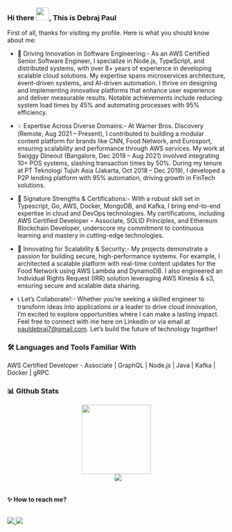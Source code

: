 ### Hi there <img src="https://raw.githubusercontent.com/iampavangandhi/iampavangandhi/master/gifs/Hi.gif" width="30px">, This is Debraj Paul 


First of all, thanks for visiting my profile. Here is what you should know about me:

 - 🚀 Driving Innovation in Software Engineering:- As an AWS Certified Senior Software Engineer, I specialize in Node.js, TypeScript, and distributed systems, with over 8+ years of experience in developing scalable cloud solutions. My expertise spans microservices architecture, event-driven systems, and AI-driven automation. I thrive on designing and implementing innovative platforms that enhance user experience and deliver measurable results. Notable achievements include reducing system load times by 45% and automating processes with 95% efficiency.

 - 💡 Expertise Across Diverse Domains:- At Warner Bros. Discovery (Remote, Aug 2021 – Present), I contributed to building a modular content platform for brands like CNN, Food Network, and Eurosport, ensuring scalability and performance through AWS services. My work at Swiggy Dineout (Bangalore, Dec 2019 – Aug 2021) involved integrating 10+ POS systems, slashing transaction times by 50%. During my tenure at PT Teknologi Tujuh Asia (Jakarta, Oct 2018 – Dec 2019), I developed a P2P lending platform with 95% automation, driving growth in FinTech solutions.

 - 🌟 Signature Strengths & Certifications:- With a robust skill set in Typescript, Go, AWS, Docker, MongoDB, and Kafka, I bring end-to-end expertise in cloud and DevOps technologies. My certifications, including AWS Certified Developer – Associate, SOLID Principles, and Ethereum Blockchain Developer, underscore my commitment to continuous learning and mastery in cutting-edge technologies.

 - 🎯 Innovating for Scalability & Security:- My projects demonstrate a passion for building secure, high-performance systems. For example, I architected a scalable platform with real-time content updates for the Food Network using AWS Lambda and DynamoDB. I also engineered an Individual Rights Request (IRR) solution leveraging AWS Kinesis & s3, ensuring secure and scalable data sharing.

 - 📞 Let’s Collaborate!:- Whether you’re seeking a skilled engineer to transform ideas into applications or a leader to drive cloud innovation, I’m excited to explore opportunities where I can make a lasting impact. Feel free to connect with me here on LinkedIn or via email at pauldebraj7@gmail.com. Let’s build the future of technology together!


### 🛠 Languages and Tools Familiar With 
   AWS Certified Developer - Associate | GraphQL | Node.js | Java | Kafka | Docker | gRPC

### 📊 Github Stats

<p align="center">
  <a href="https://github.com/debrajpaul">
    <img height="160em" src="https://github-readme-stats-eight-theta.vercel.app/api?username=debrajpaul&show_icons=true&theme=algolia&include_all_commits=true&count_private=true"/> 
  </a>
  <br/>
  &nbsp;
	  <img src="https://github-readme-stats.vercel.app/api/top-langs?username=debrajpaul&langs_count=10&show_icons=true&locale=en&layout=compact&theme=algolia"/>
</p>

<br/>

<summary><b>✨ How to reach me? </b></summary>
<br/>

  <p>
    <a href="https://www.linkedin.com/in/debraj-paul/">
      <img src="https://img.shields.io/badge/-debrajpaul-blue?style=flat-square&logo=linkedin&logoColor=white&link=https://www.linkedin.com/in/debraj-paul/">
    <a/>
   <a href="mailto:pauldebraj7@gmail.com">
    <img src="https://img.shields.io/badge/-pauldebraj7@gmail.com-c14438?style=flat-square&logo=gmail&logoColor=white&link=mailto:pauldebraj7@gmail.com">
   <a/>
  </p>
